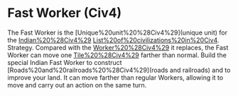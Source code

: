 # Fast Worker (Civ4)

The Fast Worker is the [Unique%20unit%20%28Civ4%29](unique unit) for the [Indian%20%28Civ4%29](Indian) [List%20of%20civilizations%20in%20Civ4](civilization).
Strategy.
Compared with the [Worker%20%28Civ4%29](Worker) it replaces, the Fast Worker can move one [Tile%20%28Civ4%29](tile) farther than normal.
Build the special Indian Fast Worker to construct [Roads%20and%20railroads%20%28Civ4%29](roads and railroads) and to improve your land. It can move farther than regular Workers, allowing it to move and carry out an action on the same turn.